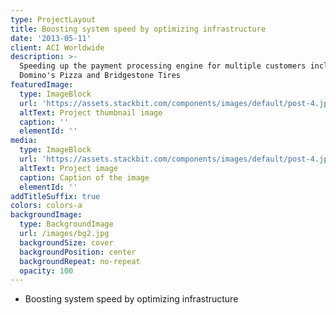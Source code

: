 ```yaml
---
type: ProjectLayout
title: Boosting system speed by optimizing infrastructure
date: '2013-05-11'
client: ACI Worldwide
description: >-
  Speeding up the payment processing engine for multiple customers including
  Domino's Pizza and Bridgestone Tires
featuredImage:
  type: ImageBlock
  url: 'https://assets.stackbit.com/components/images/default/post-4.jpeg'
  altText: Project thumbnail image
  caption: ''
  elementId: ''
media:
  type: ImageBlock
  url: 'https://assets.stackbit.com/components/images/default/post-4.jpeg'
  altText: Project image
  caption: Caption of the image
  elementId: ''
addTitleSuffix: true
colors: colors-a
backgroundImage:
  type: BackgroundImage
  url: /images/bg2.jpg
  backgroundSize: cover
  backgroundPosition: center
  backgroundRepeat: no-repeat
  opacity: 100
---
```

*   Boosting system speed by optimizing infrastructure

